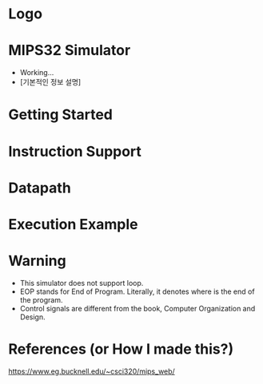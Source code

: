 # Logo 

# MIPS32 Simulator
- Working...
- [기본적인 정보 설명]

# Getting Started

# Instruction Support

# Datapath

# Execution Example

# Warning
- This simulator does not support loop.
- EOP stands for End of Program. Literally, it denotes where is the end of the program.
- Control signals are different from the book, Computer Organization and Design.

# References (or How I made this?)
https://www.eg.bucknell.edu/~csci320/mips_web/